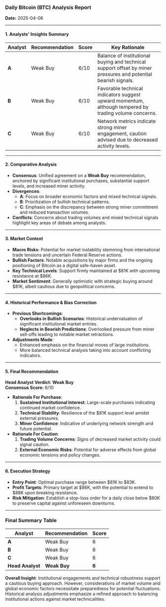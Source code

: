 ### **Daily Bitcoin (BTC) Analysis Report**  
**Date:** 2025-04-06  

---

#### **1. Analysts' Insights Summary**  
| Analyst | Recommendation | Score | Key Rationale |
|---------|----------------|-------|---------------|
| **A**   | Weak Buy       | 6/10  | Balance of institutional buying and technical support offset by miner pressures and potential bearish signals. |
| **B**   | Weak Buy       | 6/10  | Favorable technical indicators suggest upward momentum, although tempered by trading volume concerns. |
| **C**   | Weak Buy       | 6/10  | Network metrics indicate strong miner engagement, caution advised due to decreased activity levels. |

---

#### **2. Comparative Analysis**  
- **Consensus**: Unified agreement on a **Weak Buy** recommendation, anchored by significant institutional purchases, substantial support levels, and increased miner activity.
- **Divergences**:
  - **A**: Focus on broader economic factors and mixed technical signals.
  - **B**: Prioritization of bullish technical patterns.
  - **C**: Emphasis on the discrepancy between strong miner commitment and reduced transaction volumes.
- **Conflicts**: Concerns about trading volumes and mixed technical signals highlight key areas of debate among analysts.

---

#### **3. Market Context**  
- **Macro Risks**: Potential for market instability stemming from international trade tensions and uncertain Federal Reserve actions.
- **Bullish Factors**: Notable acquisitions by major firms and the ongoing positioning of Bitcoin as a digital safe-haven asset.
- **Key Technical Levels**: Support firmly maintained at $81K with upcoming resistance at $86K.
- **Market Sentiment**: Generally optimistic with strategic buying around $81K, albeit cautious due to geopolitical concerns.

---

#### **4. Historical Performance & Bias Correction**  
- **Previous Shortcomings**:
  - **Overlooks in Bullish Scenarios**: Historical undervaluation of significant institutional market entries.
  - **Neglects in Bearish Predictions**: Overlooked pressure from miner sell-offs leading to notable market retractions.
- **Adjustments Made**:
  - Enhanced emphasis on the financial moves of large institutions.
  - More balanced technical analysis taking into account conflicting indicators.

---

#### **5. Final Recommendation**  
**Head Analyst Verdict:** **Weak Buy**  
**Consensus Score:** 6/10  

- **Rationale For Purchase**:
  1. **Sustained Institutional Interest**: Large-scale purchases indicating continued market confidence.
  2. **Technical Stability**: Resilience of the $81K support level amidst external pressures.
  3. **Miner Confidence**: Indicative of underlying network strength and future potential.
- **Rationale For Caution**:
  1. **Trading Volume Concerns**: Signs of decreased market activity could signal caution.
  2. **External Economic Risks**: Potential for adverse effects from global economic tensions and policy changes.

---

#### **6. Execution Strategy**  
- **Entry Point**: Optimal purchase range between $81K to $83K.
- **Profit Targets**: Primary target at $86K, with the potential to extend to $88K upon breaking resistance.
- **Risk Mitigation**: Establish a stop-loss order for a daily close below $80K to preserve capital against unforeseen downturns.

---

### **Final Summary Table**  
| Analyst        | Recommendation | Score |
|----------------|----------------|-------|
| **A**          | Weak Buy       | 6     |
| **B**          | Weak Buy       | 6     |
| **C**          | Weak Buy       | 6     |
| **Head Analyst** | **Weak Buy** | **6** |

**Overall Insight**: Institutional engagements and technical robustness support a cautious buying approach. However, considerations of market volume and global economic factors necessitate preparedness for potential fluctuations. Historical analysis adjustments emphasize a refined approach to balancing institutional actions against market technicalities.